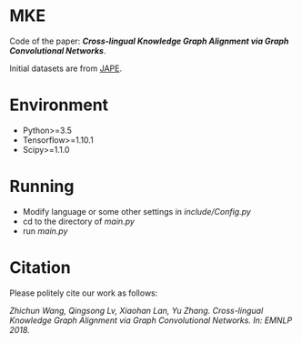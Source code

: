 # MKE

Code of the paper: ***Cross-lingual Knowledge Graph Alignment via Graph Convolutional Networks***.

Initial datasets are from [JAPE](https://github.com/nju-websoft/JAPE).

# Environment

* Python>=3.5
* Tensorflow>=1.10.1
* Scipy>=1.1.0

# Running

* Modify language or some other settings in *include/Config.py*
* cd to the directory of *main.py*
* run *main.py*

# Citation

Please politely cite our work as follows:

*Zhichun Wang, Qingsong Lv, Xiaohan Lan, Yu Zhang. Cross-lingual Knowledge Graph Alignment via Graph Convolutional Networks. In: EMNLP 2018.*
